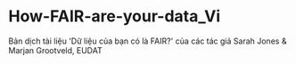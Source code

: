 # How-FAIR-are-your-data_Vi
Bản dịch tài liệu 'Dữ liệu của bạn có là FAIR?' của các tác giả Sarah Jones &amp; Marjan Grootveld, EUDAT
